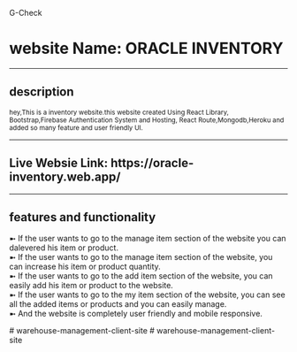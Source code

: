 <P>G-Check</p>
<h1>website Name:  ORACLE INVENTORY</h1>

<hr>

<h2>description</h2>
<small>hey,This is a inventory website.this website created Using React Library, Bootstrap,Firebase Authentication System and Hosting, React Route,Mongodb,Heroku and added so many feature and user friendly UI. </small>

<hr>

<h2>Live Websie Link: https://oracle-inventory.web.app/</h2>

<hr>
<h2>features and functionality</h2>

➼ If the user wants to go to the manage item section of the website you can dalevered his item or product.<br>
➼ If the user wants to go to the manage item section of the website, you can increase his item or product quantity.<br>
➼ If the user wants to go to the add item section of the website, you can easily add his item or product to the website.<br>
➼ If the user wants to go to the my item section of the website, you can see all the added items or products and you can easily manage.<br>
➼ And the website is completely user friendly and mobile responsive.

#   w a r e h o u s e - m a n a g e m e n t - c l i e n t - s i t e 
 
 #   w a r e h o u s e - m a n a g e m e n t - c l i e n t - s i t e 
 
 
